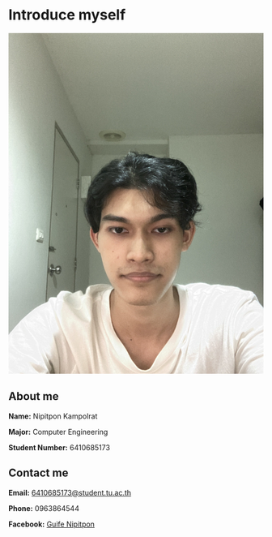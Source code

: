 # Introduce myself
![](./images/me.jpg)
## About me 
**Name:** Nipitpon Kampolrat

**Major:** Computer Engineering 

**Student Number:** 6410685173 

## Contact me
**Email:** 6410685173@student.tu.ac.th 

**Phone:** 0963864544 

**Facebook:** [Guife Nipitpon](https://www.facebook.com/guide.nipitpon/)